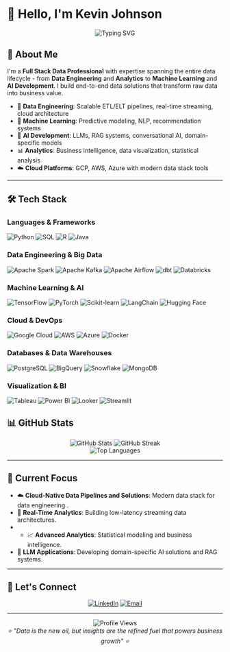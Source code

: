 # 👋 Hello, I'm Kevin Johnson

<div align="center">
  <img src="https://readme-typing-svg.herokuapp.com?font=Fira+Code&pause=1000&color=2E9EF7&center=true&vCenter=true&width=600&lines=Full+Stack+Data+Professional;Data+Engineer+%7C+ML+Engineer+%7C+AI+Developer;Building+Scalable+Data+Solutions;Turning+Data+into+Actionable+Insights" alt="Typing SVG" />
</div>

## 🚀 About Me

I'm a **Full Stack Data Professional** with expertise spanning the entire data lifecycle - from **Data Engineering** and **Analytics** to **Machine Learning** and **AI Development**. I build end-to-end data solutions that transform raw data into business value.

- 🔧 **Data Engineering**: Scalable ETL/ELT pipelines, real-time streaming, cloud architecture
- 🤖 **Machine Learning**: Predictive modeling, NLP, recommendation systems
- 🧠 **AI Development**: LLMs, RAG systems, conversational AI, domain-specific models
- 📊 **Analytics**: Business intelligence, data visualization, statistical analysis
- ☁️ **Cloud Platforms**: GCP, AWS, Azure with modern data stack tools

---

## 🛠️ Tech Stack

### **Languages & Frameworks**
![Python](https://img.shields.io/badge/Python-3776AB?style=for-the-badge&logo=python&logoColor=white)
![SQL](https://img.shields.io/badge/SQL-4479A1?style=for-the-badge&logo=postgresql&logoColor=white)
![R](https://img.shields.io/badge/R-276DC3?style=for-the-badge&logo=r&logoColor=white)
![Java](https://img.shields.io/badge/Java-ED8B00?style=for-the-badge&logo=openjdk&logoColor=white)

### **Data Engineering & Big Data**
![Apache Spark](https://img.shields.io/badge/Apache%20Spark-E25A1C?style=for-the-badge&logo=apachespark&logoColor=white)
![Apache Kafka](https://img.shields.io/badge/Apache%20Kafka-231F20?style=for-the-badge&logo=apachekafka&logoColor=white)
![Apache Airflow](https://img.shields.io/badge/Apache%20Airflow-017CEE?style=for-the-badge&logo=apacheairflow&logoColor=white)
![dbt](https://img.shields.io/badge/dbt-FF694B?style=for-the-badge&logo=dbt&logoColor=white)
![Databricks](https://img.shields.io/badge/Databricks-FF3621?style=for-the-badge&logo=databricks&logoColor=white)

### **Machine Learning & AI**
![TensorFlow](https://img.shields.io/badge/TensorFlow-FF6F00?style=for-the-badge&logo=tensorflow&logoColor=white)
![PyTorch](https://img.shields.io/badge/PyTorch-EE4C2C?style=for-the-badge&logo=pytorch&logoColor=white)
![Scikit-learn](https://img.shields.io/badge/scikit--learn-F7931E?style=for-the-badge&logo=scikit-learn&logoColor=white)
![LangChain](https://img.shields.io/badge/LangChain-1C3C3C?style=for-the-badge&logo=langchain&logoColor=white)
![Hugging Face](https://img.shields.io/badge/🤗%20Hugging%20Face-FFD21E?style=for-the-badge&logoColor=black)

### **Cloud & DevOps**
![Google Cloud](https://img.shields.io/badge/Google%20Cloud-4285F4?style=for-the-badge&logo=googlecloud&logoColor=white)
![AWS](https://img.shields.io/badge/AWS-232F3E?style=for-the-badge&logo=amazonaws&logoColor=white)
![Azure](https://img.shields.io/badge/Microsoft%20Azure-0078D4?style=for-the-badge&logo=microsoftazure&logoColor=white)
![Docker](https://img.shields.io/badge/Docker-2496ED?style=for-the-badge&logo=docker&logoColor=white)

### **Databases & Data Warehouses**
![PostgreSQL](https://img.shields.io/badge/PostgreSQL-336791?style=for-the-badge&logo=postgresql&logoColor=white)
![BigQuery](https://img.shields.io/badge/BigQuery-4285F4?style=for-the-badge&logo=googlebigquery&logoColor=white)
![Snowflake](https://img.shields.io/badge/Snowflake-29B5E8?style=for-the-badge&logo=snowflake&logoColor=white)
![MongoDB](https://img.shields.io/badge/MongoDB-47A248?style=for-the-badge&logo=mongodb&logoColor=white)

### **Visualization & BI**
![Tableau](https://img.shields.io/badge/Tableau-E97627?style=for-the-badge&logo=tableau&logoColor=white)
![Power BI](https://img.shields.io/badge/Power%20BI-F2C811?style=for-the-badge&logo=powerbi&logoColor=black)
![Looker](https://img.shields.io/badge/Looker-4285F4?style=for-the-badge&logo=looker&logoColor=white)
![Streamlit](https://img.shields.io/badge/Streamlit-FF4B4B?style=for-the-badge&logo=streamlit&logoColor=white)


## 📊 GitHub Stats

<div align="center">
  <img src="https://github-readme-stats.vercel.app/api?username=YOUR_USERNAME&show_icons=true&theme=radical&include_all_commits=true&count_private=true" alt="GitHub Stats" />
  <img src="https://github-readme-streak-stats.herokuapp.com/?user=YOUR_USERNAME&theme=radical" alt="GitHub Streak" />
</div>

<div align="center">
  <img src="https://github-readme-stats.vercel.app/api/top-langs/?username=YOUR_USERNAME&layout=compact&theme=radical&langs_count=8" alt="Top Languages" />
</div>

---

## 🎯 Current Focus
- ☁️ **Cloud-Native Data Pipelines and Solutions**: Modern data stack for data engineering .
- 🌊 **Real-Time Analytics**: Building low-latency streaming data architectures.
- - 📈 **Advanced Analytics**: Statistical modeling and business intelligence.
- 🤖 **LLM Applications**: Developing domain-specific AI solutions and RAG systems.


---

## 🤝 Let's Connect

<div align="center">
  
[![LinkedIn](https://img.shields.io/badge/LinkedIn-0077B5?style=for-the-badge&logo=linkedin&logoColor=white)](https://www.linkedin.com/in/kevin-johnson-304929209/)
[![Email](https://img.shields.io/badge/Email-D14836?style=for-the-badge&logo=gmail&logoColor=white)](mailto:lnu.kev@northeastern.edu)

</div>

---

<div align="center">
  <img src="https://komarev.com/ghpvc/?username=YOUR_USERNAME&color=blueviolet&style=for-the-badge" alt="Profile Views" />
</div>

<div align="center">
  <i>⭐ "Data is the new oil, but insights are the refined fuel that powers business growth" ⭐</i>
</div>
